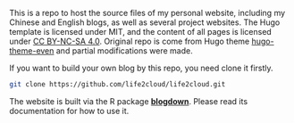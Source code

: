 This is a repo to host the source files of my personal website, including my Chinese and English blogs, as well as several project websites. The Hugo template is licensed under MIT, and the content of all pages is licensed under [CC BY-NC-SA 4.0](http://creativecommons.org/licenses/by-nc-sa/4.0/). Original repo is come from Hugo theme [hugo-theme-even](https://github.com/olOwOlo/hugo-theme-even) and partial modifications were made.

If you want to build your own blog by this repo, you need clone it firstly.

```bash
git clone https://github.com/life2cloud/life2cloud.git
```

The website is built via the R package [**blogdown**](https://github.com/rstudio/blogdown). Please read its documentation for how to use it.

